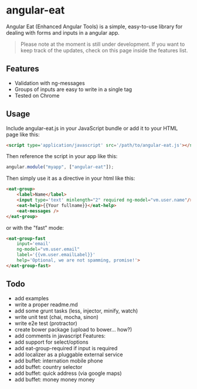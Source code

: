# angular-eat #

Angular Eat (Enhanced Angular Tools) is a simple, easy-to-use library for dealing with forms and inputs in a angular app.

> Please note at the moment is still under development. If you want to keep track of the updates, check on this page inside the features list.

## Features ##

* Validation with ng-messages
* Groups of inputs are easy to write in a single tag 
* Tested on Chrome

## Usage ##
Include angular-eat.js in your JavaScript bundle or add it to your HTML page like this:
```html
<script type='application/javascript' src='/path/to/angular-eat.js'></script>
```

Then reference the script in your app like this:
```javascript
angular.module("myapp", ["angular-eat"]);
```

Then simply use it as a directive in your html like this:
```html
<eat-group>
    <label>Name</label>
    <input type='text' minlength="2" required ng-model="vm.user.name"/>
    <eat-help>{{Your fullname}}</eat-help>
    <eat-messages />
</eat-group>
```

or with the "fast" mode:
```html
<eat-group-fast 
    input='email' 
    ng-model="vm.user.email" 
    label='{{vm.user.emailLabel}}' 
    help='Optional, we are not spamming, promise!'>
</eat-group-fast>
```

## Todo ##
- add examples
- write a proper readme.md
- add some grunt tasks (less, injector, minify, watch)
- write unit test (chai, mocha, sinon)
- write e2e test (protractor)
- create bower package (upload to bower... how?)
- add comments in javascript
Features:
- add support for select/options
- add eat-group-required if input is required
- add localizer as a pluggable external service
- add buffet: internation mobile phone
- add buffet: country selector
- add buffet: quick address (via google maps)
- add buffet: money money money
